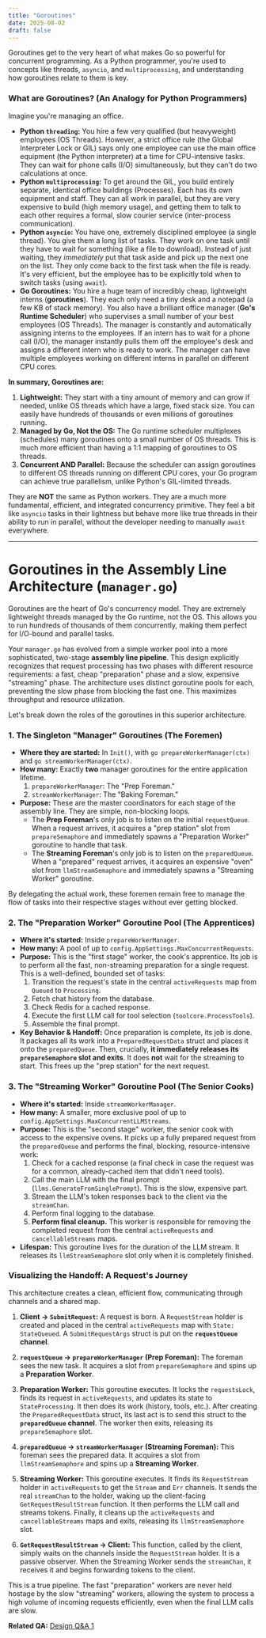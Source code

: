 ```yaml
---
title: "Goroutines"
date: 2025-08-02
draft: false
---
```


Goroutines get to the very heart of what makes Go so powerful for concurrent programming. As a Python programmer, you're used to concepts like threads, `asyncio`, and `multiprocessing`, and understanding how goroutines relate to them is key.

### What are Goroutines? (An Analogy for Python Programmers)

Imagine you're managing an office.

*   **Python `threading`:** You hire a few very qualified (but heavyweight) employees (OS Threads). However, a strict office rule (the Global Interpreter Lock or GIL) says only one employee can use the main office equipment (the Python interpreter) at a time for CPU-intensive tasks. They can wait for phone calls (I/O) simultaneously, but they can't do two calculations at once.
*   **Python `multiprocessing`:** To get around the GIL, you build entirely separate, identical office buildings (Processes). Each has its own equipment and staff. They can all work in parallel, but they are very expensive to build (high memory usage), and getting them to talk to each other requires a formal, slow courier service (inter-process communication).
*   **Python `asyncio`:** You have one, extremely disciplined employee (a single thread). You give them a long list of tasks. They work on one task until they have to wait for something (like a file to download). Instead of just waiting, they *immediately* put that task aside and pick up the next one on the list. They only come back to the first task when the file is ready. It's very efficient, but the employee has to be explicitly told when to switch tasks (using `await`).
*   **Go Goroutines:** You hire a huge team of incredibly cheap, lightweight interns (**goroutines**). They each only need a tiny desk and a notepad (a few KB of stack memory). You also have a brilliant office manager (**Go's Runtime Scheduler**) who supervises a small number of your best employees (OS Threads). The manager is constantly and automatically assigning interns to the employees. If an intern has to wait for a phone call (I/O), the manager instantly pulls them off the employee's desk and assigns a different intern who is ready to work. The manager can have multiple employees working on different interns in parallel on different CPU cores.

**In summary, Goroutines are:**

1.  **Lightweight:** They start with a tiny amount of memory and can grow if needed, unlike OS threads which have a large, fixed stack size. You can easily have hundreds of thousands or even millions of goroutines running.
2.  **Managed by Go, Not the OS:** The Go runtime scheduler multiplexes (schedules) many goroutines onto a small number of OS threads. This is much more efficient than having a 1:1 mapping of goroutines to OS threads.
3.  **Concurrent AND Parallel:** Because the scheduler can assign goroutines to different OS threads running on different CPU cores, your Go program can achieve true parallelism, unlike Python's GIL-limited threads.

They are **NOT** the same as Python workers. They are a much more fundamental, efficient, and integrated concurrency primitive. They feel a bit like `asyncio` tasks in their lightness but behave more like true threads in their ability to run in parallel, without the developer needing to manually `await` everywhere.

---

# Goroutines in the Assembly Line Architecture (`manager.go`)

Goroutines are the heart of Go's concurrency model. They are extremely lightweight threads managed by the Go runtime, not the OS. This allows you to run hundreds of thousands of them concurrently, making them perfect for I/O-bound and parallel tasks.

Your `manager.go` has evolved from a simple worker pool into a more sophisticated, two-stage **assembly line pipeline**. This design explicitly recognizes that request processing has two phases with different resource requirements: a fast, cheap "preparation" phase and a slow, expensive "streaming" phase. The architecture uses distinct goroutine pools for each, preventing the slow phase from blocking the fast one. This maximizes throughput and resource utilization.

Let's break down the roles of the goroutines in this superior architecture.

### 1. The Singleton "Manager" Goroutines (The Foremen)

*   **Where they are started:** In `Init()`, with `go prepareWorkerManager(ctx)` and `go streamWorkerManager(ctx)`.
*   **How many:** Exactly **two** manager goroutines for the entire application lifetime.
    1.  `prepareWorkerManager`: The "Prep Foreman."
    2.  `streamWorkerManager`: The "Baking Foreman."
*   **Purpose:** These are the master coordinators for each stage of the assembly line. They are simple, non-blocking loops.
    *   The **Prep Foreman**'s only job is to listen on the initial `requestQueue`. When a request arrives, it acquires a "prep station" slot from `prepareSemaphore` and immediately spawns a "Preparation Worker" goroutine to handle that task.
    *   The **Streaming Foreman**'s only job is to listen on the `preparedQueue`. When a "prepared" request arrives, it acquires an expensive "oven" slot from `llmStreamSemaphore` and immediately spawns a "Streaming Worker" goroutine.

By delegating the actual work, these foremen remain free to manage the flow of tasks into their respective stages without ever getting blocked.

### 2. The "Preparation Worker" Goroutine Pool (The Apprentices)

*   **Where it's started:** Inside `prepareWorkerManager`.
*   **How many:** A pool of up to `config.AppSettings.MaxConcurrentRequests`.
*   **Purpose:** This is the "first stage" worker, the cook's apprentice. Its job is to perform all the fast, non-streaming preparation for a single request. This is a well-defined, bounded set of tasks:
    1.  Transition the request's state in the central `activeRequests` map from `Queued` to `Processing`.
    2.  Fetch chat history from the database.
    3.  Check Redis for a cached response.
    4.  Execute the first LLM call for tool selection (`toolcore.ProcessTools`).
    5.  Assemble the final prompt.
*   **Key Behavior & Handoff:** Once preparation is complete, its job is done. It packages all its work into a `PreparedRequestData` struct and places it onto the `preparedQueue`. Then, crucially, **it immediately releases its `prepareSemaphore` slot and exits**. It does **not** wait for the streaming to start. This frees up the "prep station" for the next request.

### 3. The "Streaming Worker" Goroutine Pool (The Senior Cooks)

*   **Where it's started:** Inside `streamWorkerManager`.
*   **How many:** A smaller, more exclusive pool of up to `config.AppSettings.MaxConcurrentLLMStreams`.
*   **Purpose:** This is the "second stage" worker, the senior cook with access to the expensive ovens. It picks up a fully prepared request from the `preparedQueue` and performs the final, blocking, resource-intensive work:
    1.  Check for a cached response (a final check in case the request was for a common, already-cached item that didn't need tools).
    2.  Call the main LLM with the final prompt (`llms.GenerateFromSinglePrompt`). This is the slow, expensive part.
    3.  Stream the LLM's token responses back to the client via the `streamChan`.
    4.  Perform final logging to the database.
    5.  **Perform final cleanup.** This worker is responsible for removing the completed request from the central `activeRequests` and `cancellableStreams` maps.
*   **Lifespan:** This goroutine lives for the duration of the LLM stream. It releases its `llmStreamSemaphore` slot only when it is completely finished.

### Visualizing the Handoff: A Request's Journey

This architecture creates a clean, efficient flow, communicating through channels and a shared map.

1.  **Client -> `SubmitRequest`:** A request is born. A `RequestStream` holder is created and placed in the central `activeRequests` map with `State: StateQueued`. A `SubmitRequestArgs` struct is put on the **`requestQueue` channel**.

2.  **`requestQueue` -> `prepareWorkerManager` (Prep Foreman):** The foreman sees the new task. It acquires a slot from `prepareSemaphore` and spins up a **Preparation Worker**.

3.  **Preparation Worker:** This goroutine executes. It locks the `requestsLock`, finds its request in `activeRequests`, and updates its state to `StateProcessing`. It then does its work (history, tools, etc.). After creating the `PreparedRequestData` struct, its last act is to send this struct to the **`preparedQueue` channel**. The worker then exits, releasing its `prepareSemaphore` slot.

4.  **`preparedQueue` -> `streamWorkerManager` (Streaming Foreman):** This foreman sees the prepared data. It acquires a slot from `llmStreamSemaphore` and spins up a **Streaming Worker**.

5.  **Streaming Worker:** This goroutine executes. It finds its `RequestStream` holder in `activeRequests` to get the `Stream` and `Err` channels. It sends the real `streamChan` to the holder, waking up the client-facing `GetRequestResultStream` function. It then performs the LLM call and streams tokens. Finally, it cleans up the `activeRequests` and `cancellableStreams` maps and exits, releasing its `llmStreamSemaphore` slot.

6.  **`GetRequestResultStream` -> Client:** This function, called by the client, simply waits on the channels inside the `RequestStream` holder. It is a passive observer. When the Streaming Worker sends the `streamChan`, it receives it and begins forwarding tokens to the client.

This is a true pipeline. The fast "preparation" workers are never held hostage by the slow "streaming" workers, allowing the system to process a high volume of incoming requests efficiently, even when the final LLM calls are slow.

**Related QA:** [Design Q&A 1](https://miftahulmahfuzh.github.io/agentic/docs/frequently_asked/design_qa_1)
